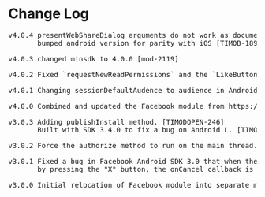 # Change Log
<pre>
v4.0.4 presentWebShareDialog arguments do not work as documented [MOD-2122] 
       bumped android version for parity with iOS [TIMOB-18916]

v4.0.3 changed minsdk to 4.0.0 [mod-2119]

v4.0.2 Fixed `requestNewReadPermissions` and the `LikeButton` in Android [MOD-2105], Exposed data returned on presentSendRequestDialog [TIMOB-18712]

v4.0.1 Changing sessionDefaultAudence to audience in Android [MOD-2107]

v4.0.0 Combined and updated the Facebook module from https://github.com/mokesmokes/titanium-android-facebook/ and https://github.com/mokesmokes/titanium-ios-facebook

v3.0.3 Adding publishInstall method. [TIMODOPEN-246]
       Built with SDK 3.4.0 to fix a bug on Android L. [TIMOB-17478]

v3.0.2 Force the authorize method to run on the main thread. [TIMOB-15770]

v3.0.1 Fixed a bug in Facebook Android SDK 3.0 that when the user cancels the login
       by pressing the "X" button, the onCancel callback is not invoked. [TIMOB-13738]

v3.0.0 Initial relocation of Facebook module into separate module